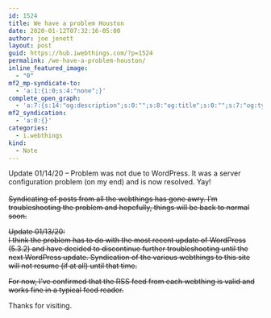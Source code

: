 ```yaml
---
id: 1524
title: We have a problem Houston
date: 2020-01-12T07:32:16-05:00
author: joe jenett
layout: post
guid: https://hub.iwebthings.com/?p=1524
permalink: /we-have-a-problem-houston/
inline_featured_image:
  - "0"
mf2_mp-syndicate-to:
  - 'a:1:{i:0;s:4:"none";}'
complete_open_graph:
  - 'a:7:{s:14:"og:description";s:0:"";s:8:"og:title";s:0:"";s:7:"og:type";s:0:"";s:12:"twitter:card";s:7:"summary";s:15:"twitter:creator";s:0:"";s:19:"twitter:description";s:0:"";s:8:"og:image";s:0:"";}'
mf2_syndication:
  - 'a:0:{}'
categories:
  - i.webthings
kind:
  - Note
---
```

Update 01/14/20 &#8211; Problem was not due to WordPress. It was a server configuration problem (on my end) and is now resolved. Yay!  
<strike>  
Syndicating of posts from all the webthings has gone awry. I&#8217;m troubleshooting the problem and hopefully, things will be back to normal soon.

Update 01/13/20:  
I think the problem has to do with the most recent update of WordPress (5.3.2) and have decided to discontinue further troubleshooting until the next WordPress update. Syndication of the various webthings to this site will not resume (if at all) until that time.

For now, I&#8217;ve confirmed that the RSS feed from each webthing is valid and works fine in a typical feed reader.  
</strike>

Thanks for visiting.